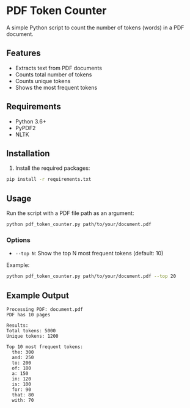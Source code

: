 # PDF Token Counter

A simple Python script to count the number of tokens (words) in a PDF document.

## Features

- Extracts text from PDF documents
- Counts total number of tokens
- Counts unique tokens
- Shows the most frequent tokens

## Requirements

- Python 3.6+
- PyPDF2
- NLTK

## Installation

1. Install the required packages:

```bash
pip install -r requirements.txt
```

## Usage

Run the script with a PDF file path as an argument:

```bash
python pdf_token_counter.py path/to/your/document.pdf
```

### Options

- `--top N`: Show the top N most frequent tokens (default: 10)

Example:

```bash
python pdf_token_counter.py path/to/your/document.pdf --top 20
```

## Example Output

```
Processing PDF: document.pdf
PDF has 10 pages

Results:
Total tokens: 5000
Unique tokens: 1200

Top 10 most frequent tokens:
  the: 300
  and: 250
  to: 200
  of: 180
  a: 150
  in: 120
  is: 100
  for: 90
  that: 80
  with: 70
``` 